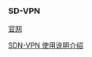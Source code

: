 ### SD-VPN

[官网](https://www.tp-link.com.cn/)

[SDN-VPN 使用说明介绍](https://smb.tp-link.com.cn/service/detail_article_4777.html)

